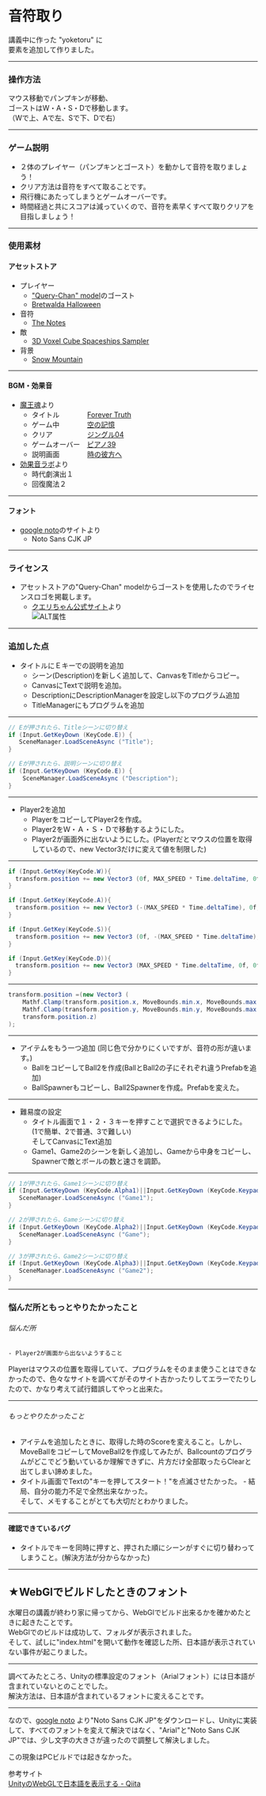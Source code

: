 # 音符取り  

講義中に作った "yoketoru" に  
要素を追加して作りました。

---

### 操作方法
マウス移動でパンプキンが移動、  
ゴーストはW・A・S・Dで移動します。  
（Wで上、Aで左、Sで下、Dで右）

---

### ゲーム説明
- ２体のプレイヤー（パンプキンとゴースト）を動かして音符を取りましょう！
- クリア方法は音符をすべて取ることです。
- 飛行機にあたってしまうとゲームオーバーです。
- 時間経過と共にスコアは減っていくので、音符を素早くすべて取りクリアを目指しましょう！

---

### 使用素材
#### アセットストア
 - プレイヤー  
    - ["Query-Chan" model](http://u3d.as/8Bh)のゴースト  
    - [Bretwalda Halloween](http://u3d.as/CfA)  
 - 音符  
   - [The Notes](http://u3d.as/7Lz)  
 - 敵  
   - [3D Voxel Cube Spaceships Sampler](http://u3d.as/w1e)  
 - 背景  
   - [Snow Mountain](http://u3d.as/a4i)  

---

#### BGM・効果音  
 - [魔王魂](http://maoudamashii.jokersounds.com/)より
    - タイトル　　　　[Forever Truth](http://maoudamashii.jokersounds.com/archives/song_17_forever_truth.html)  
    - ゲーム中　　　　[空の記憶](http://maoudamashii.jokersounds.com/archives/song_18_karano_kioku.html)  
    - クリア　　　　　[ジングル04](http://maoudamashii.jokersounds.com/archives/se_maoudamashii_jingle04.html)  
    - ゲームオーバー　[ピアノ39](http://maoudamashii.jokersounds.com/archives/bgm_maoudamashii_piano39.html)  
    - 説明画面　　　　[時の彼方へ](http://maoudamashii.jokersounds.com/archives/song_12_tokino_kanatahe.html)  
 - [効果音ラボ](http://soundeffect-lab.info/)より
    - 時代劇演出１  
    - 回復魔法２
---

#### フォント
- [google noto](https://www.google.com/get/noto/#sans-jpan)のサイトより
    - Noto Sans CJK JP

---

### ライセンス
 - アセットストアの"Query-Chan" modelからゴーストを使用したのでライセンスロゴを掲載します。  
    - [クエリちゃん公式サイト](http://query-chan.com/)より  
![ALT属性](http://query-chan.com/wp-content/uploads/2016/08/02_%E3%82%AF%E3%82%A8%E3%83%AA%E3%81%A1%E3%82%83%E3%82%93%E3%83%A9%E3%82%A4%E3%82%BB%E3%83%B3%E3%82%B9%E3%83%AD%E3%82%B4-e1472646888241-300x256.png)

---

### 追加した点

- タイトルにＥキーでの説明を追加  
    - シーン(Description)を新しく追加して、CanvasをTitleからコピー。
    - CanvasにTextで説明を追加。
    - DescriptionにDescriptionManagerを設定し以下のプログラム追加
    - TitleManagerにもプログラムを追加

---

```cs
// Eが押されたら、Titleシーンに切り替え
if (Input.GetKeyDown (KeyCode.E)) {
   SceneManager.LoadSceneAsync ("Title");
}

```

```cs
// Eが押されたら、説明シーンに切り替え
if (Input.GetKeyDown (KeyCode.E)) {
	SceneManager.LoadSceneAsync ("Description");
}

```

---

- Player2を追加
    - PlayerをコピーしてPlayer2を作成。
    - Player2をＷ・Ａ・Ｓ・Ｄで移動するようにした。
    - Player2が画面外に出ないようにした。(Playerだとマウスの位置を取得しているので、new Vector3だけに変えて値を制限した)

---

```cs
if (Input.GetKey(KeyCode.W)){
  transform.position += new Vector3 (0f, MAX_SPEED * Time.deltaTime, 0f);
}

if (Input.GetKey(KeyCode.A)){
  transform.position += new Vector3 (-(MAX_SPEED * Time.deltaTime), 0f, 0f);
}

if (Input.GetKey(KeyCode.S)){
  transform.position += new Vector3 (0f, -(MAX_SPEED * Time.deltaTime), 0f);
}

if (Input.GetKey(KeyCode.D)){
  transform.position += new Vector3 (MAX_SPEED * Time.deltaTime, 0f, 0f);
}
```

---

```cs
transform.position =(new Vector3 (
	Mathf.Clamp(transform.position.x, MoveBounds.min.x, MoveBounds.max.x),
	Mathf.Clamp(transform.position.y, MoveBounds.min.y, MoveBounds.max.y),
	transform.position.z)
);
```

---

- アイテムをもう一つ追加 (同じ色で分かりにくいですが、音符の形が違います。)
    - BallをコピーしてBall2を作成(BallとBall2の子にそれぞれ違うPrefabを追加)
    - BallSpawnerもコピーし、Ball2Spawnerを作成。Prefabを変えた。

---

- 難易度の設定
    - タイトル画面で１・２・３キーを押すことで選択できるようにした。  
    (1で簡単、2で普通、3で難しい)  
   そしてCanvasにText追加
    - Game1、Game2のシーンを新しく追加し、Gameから中身をコピーし、Spawnerで敵とボールの数と速さを調節。

---

```cs
// 1が押されたら、Game1シーンに切り替え
if (Input.GetKeyDown (KeyCode.Alpha1)||Input.GetKeyDown (KeyCode.Keypad1)) {
   SceneManager.LoadSceneAsync ("Game1");
}

// 2が押されたら、Gameシーンに切り替え
if (Input.GetKeyDown (KeyCode.Alpha2)||Input.GetKeyDown (KeyCode.Keypad2)) {
   SceneManager.LoadSceneAsync ("Game");
}

// 3が押されたら、Game2シーンに切り替え
if (Input.GetKeyDown (KeyCode.Alpha3)||Input.GetKeyDown (KeyCode.Keypad3)) {
   SceneManager.LoadSceneAsync ("Game2");
}
```

---

### 悩んだ所ともっとやりたかったこと  
###### 悩んだ所  
    - Player2が画面から出ないようすること  
Playerはマウスの位置を取得していて、プログラムをそのまま使うことはできなかったので、色々なサイトを調べてがそのサイト古かったりしてエラーでたりしたので、かなり考えて試行錯誤してやっと出来た。  

---

###### もっとやりたかったこと  
   - アイテムを追加したときに、取得した時のScoreを変えること。しかし、MoveBallをコピーしてMoveBall2を作成してみたが、Ballcountのプログラムがどこでどう動いているか理解できずに、片方だけ全部取ったらClearと出てしまい諦めました。  
   - タイトル画面でTextの"キーを押してスタート！"を点滅させたかった。
    - 結局、自分の能力不足で全然出来なかった。  
      そして、メモすることがとても大切だとわかりました。

---

#### 確認できているバグ  
 - タイトルでキーを同時に押すと、押された順にシーンがすぐに切り替わってしまうこと。(解決方法が分からなかった)  


---

## ★WebGlでビルドしたときのフォント
水曜日の講義が終わり家に帰ってから、WebGlでビルド出来るかを確かめたときに起きたことです。  
WebGlでのビルドは成功して、フォルダが表示されました。  
そして、試しに"index.html"を開いて動作を確認した所、日本語が表示されていない事件が起こりました。

---

調べてみたところ、Unityの標準設定のフォント（Arialフォント）には日本語が含まれていないとのことでした。  
解決方法は、日本語が含まれているフォントに変えることです。  

---

なので、[google noto](https://www.google.com/get/noto/#sans-jpan) より"Noto Sans CJK JP"をダウンロードし、Unityに実装して、すべてのフォントを変えて解決ではなく、"Arial"と"Noto Sans CJK JP"では、少し文字の大きさが違ったので調整して解決しました。

この現象はPCビルドでは起きなかった。

参考サイト  
[UnityのWebGLで日本語を表示する - Qiita](http://qiita.com/tsubaki_t1/items/93e4b91b830729cd93a4)
  
